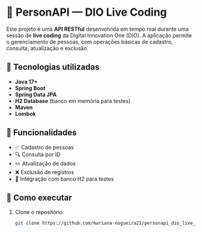 # 👤 PersonAPI — DIO Live Coding

Este projeto é uma **API RESTful** desenvolvida em tempo real durante uma sessão de **live coding** da Digital Innovation One (DIO). A aplicação permite o gerenciamento de pessoas, com operações básicas de cadastro, consulta, atualização e exclusão.

## 🚀 Tecnologias utilizadas

- **Java 17+**
- **Spring Boot**
- **Spring Data JPA**
- **H2 Database** (banco em memória para testes)
- **Maven**
- **Lombok**

## 📌 Funcionalidades

- ✅ Cadastro de pessoas
- 🔍 Consulta por ID
- ✏️ Atualização de dados
- ❌ Exclusão de registros
- 📄 Integração com banco H2 para testes

## 🧪 Como executar

1. Clone o repositório:
   ```bash
   git clone https://github.com/mariana-nogueira21/personapi_dio_live_coding.git


